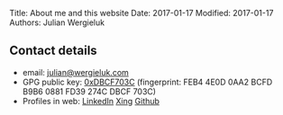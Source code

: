 Title: About me and this website
Date: 2017-01-17
Modified: 2017-01-17
Authors: Julian Wergieluk

## Contact details

* email: <julian@wergieluk.com>
* GPG public key: [0xDBCF703C](0xDBCF703C.asc) (fingerprint: FEB4 4E0D 0AA2 BCFD B9B6  0881 FD39 274C DBCF 703C)
* Profiles in web: [LinkedIn](http://www.linkedin.com/pub/julian-wergieluk) [Xing](https://www.xing.com/profile/Julian_Wergieluk) [Github](https://github.com/jwergieluk)


<!-- vim: set syntax=markdown: set spelllang=en: set spell: -->
